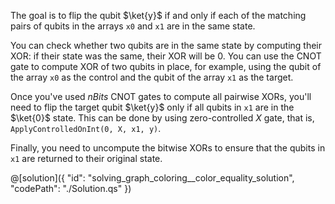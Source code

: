 The goal is to flip the qubit $\ket{y}$ if and only if each of the matching pairs of qubits in the arrays `x0` and `x1` are in the same state.

You can check whether two qubits are in the same state by computing their $\textrm{XOR}$: if their state was the same, their $\textrm{XOR}$ will be $0$. You can use the $\textrm{CNOT}$ gate to compute $\textrm{XOR}$ of two qubits in place, for example, using the qubit of the array `x0` as the control and the qubit of the array `x1` as the target.

Once you've used $nBits$ $\textrm{CNOT}$ gates to compute all pairwise $\textrm{XOR}$s, you'll need to flip the target qubit $\ket{y}$ only if all  qubits in `x1` are in the $\ket{0}$ state. 
This can be done by using zero-controlled $X$ gate, that is, `ApplyControlledOnInt(0, X, x1, y)`.

Finally, you need to uncompute the bitwise $\textrm{XOR}$s to ensure that the qubits in `x1` are returned to their original state.

@[solution]({
    "id": "solving_graph_coloring__color_equality_solution",
    "codePath": "./Solution.qs"
})
